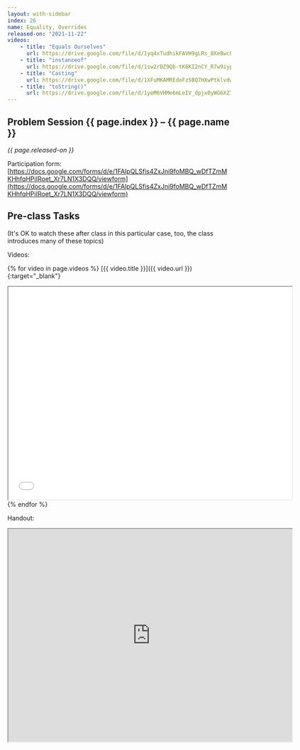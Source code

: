 ```yaml
---
layout: with-sidebar
index: 26
name: Equality, Overrides
released-on: "2021-11-22"
videos:
    - title: "Equals Ourselves"
      url: https://drive.google.com/file/d/1yq4xTudhikFAVH9gLRs_8Xe8wcLLmj4V
    - title: "instanceof"
      url: https://drive.google.com/file/d/1sw2rDZ9Qb-tK6KI2nCY_R7w9iypXH_RZ
    - title: "Casting"
      url: https://drive.google.com/file/d/1XFuMKAMREdoFzSBQ7HXwPtklvdwoC0TV
    - title: "toString()"
      url: https://drive.google.com/file/d/1yeM6VHMe6mLeIV_dpjx0yWG6XZ7QjlPo
---
```



## Problem Session {{ page.index }} – {{ page.name }}

_{{ page.released-on }}_

Participation form: [https://docs.google.com/forms/d/e/1FAIpQLSfis4ZxJni9foMBQ_wDfTZmMKHhfqHPiIRoet_Xr7LN1X3DQQ/viewform](https://docs.google.com/forms/d/e/1FAIpQLSfis4ZxJni9foMBQ_wDfTZmMKHhfqHPiIRoet_Xr7LN1X3DQQ/viewform)

## Pre-class Tasks

(It's OK to watch these after class in this particular case, too, the class
introduces many of these topics)


Videos:

{% for video in page.videos %}
[{{ video.title }}]({{ video.url }}){:target="_blank"}
<iframe src="{{ video.url }}/preview" width="640" height="480" allow="autoplay"></iframe>
{% endfor %}


Handout: 

<iframe src="https://drive.google.com/file/d/1iqoG-URCUxjABt68vT-yhZxgKR59hdjy/preview" width="640" height="480" allow="autoplay"></iframe>

